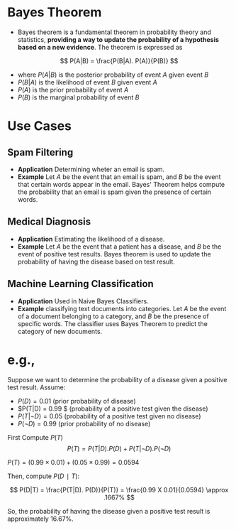 # Bayes Theorem
- Bayes theorem is a fundamental theorem in probability theory and statistics, **providing a way to update the probability of a hypothesis based on a new evidence**. The theorem is expressed as 

$$
P(A|B) = \frac{P(B|A). P(A)}{P(B)}
$$


- where $P(A|B)$ is the posterior probability of event $A \text{ given event } B$
- $P(B|A)$ is the likelihood of event $B \text{ given event } A$
- $P(A)$ is the prior probability of event $A$
- $P(B)$ is the marginal probability of event $B$

# Use Cases

## Spam Filtering
- **Application** Determining wheter an email is spam.
- **Example** Let $A$ be the event that an email is spam, and $B$ be the event that certain words appear in the email. Bayes' Theorem helps compute the probability that an email is spam given the presence of certain words.

## Medical Diagnosis
- **Application** Estimating the likelihood of a disease.
- **Example** Let $A$ be the event that a patient has a disease, and $B$ be the event of positive test results. Bayes theorem is used to update the probability of having the disease based on test result.

## Machine Learning Classification
- **Application** Used in Naive Bayes Classifiers.
- **Example** classifying text documents into categories. Let $A$ be the event of a document belonging to a category, and $B$ be the presence of specific words. The classifier uses Bayes Theorem to predict the category of new documents.


# e.g., 

Suppose we want to determine the probability of a disease given a positive test result. Assume:

- $P(D) = 0.01$ (prior probability of disease)
- $P(T|D) = 0.99 $ (probability of a positive test given the disease)
- $P(T| \neg D) = 0.05$ (probability of a positive test given no disease) 
- $P(\neg D) = 0.99$  (prior probability of no disease)

First Compute $P(T)$
$$
P(T) = P(T|D). P(D) + P(T|\neg D). P(\neg D)
$$

$P(T) = (0.99×0.01)+(0.05×0.99)=0.0594$

Then, compute $P(D∣T):$

$$
P(D|T) = \frac{P(T|D). P(D)}{P(T)} = \frac{0.99 X 0.01}{0.0594} \approx .1667%
$$

So, the probability of having the disease given a positive test result is approximately 16.67%.
